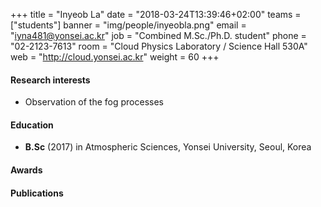 +++
title = "Inyeob La"
date = "2018-03-24T13:39:46+02:00"
teams = ["students"]
banner = "img/people/inyeobla.png"
email = "iyna481@yonsei.ac.kr"
job = "Combined M.Sc./Ph.D. student"
phone = "02-2123-7613"
room = "Cloud Physics Laboratory / Science Hall 530A"
web = "http://cloud.yonsei.ac.kr"
weight = 60
+++

#### Research interests
+ Observation of the fog processes

#### Education
 + **B.Sc** (2017) in Atmospheric Sciences, Yonsei University, Seoul, Korea

#### Awards

#### Publications

